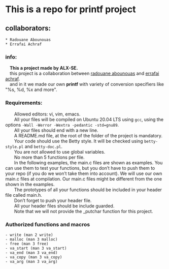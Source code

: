 # This is a repo for printf project

## collaborators:
	* Radouane Abounouas
	* Errafai Achraf

### info:
&emsp;**This a project made by ALX-SE.**  
&emsp;this project is a collaboration between [radouane abounouas](https://github.com/RadouaneAbn) and [errafai achraf](https://github.com/Errafai).  
&emsp;and in it we made our own **printf** with variety of conversion specifiers like "%s, %d, %x and more".  

### Requirements:

&emsp;&emsp;Allowed editors: vi, vim, emacs.  
&emsp;&emsp;All your files will be compiled on Ubuntu 20.04 LTS using `gcc`, using the options `-Wall -Werror -Wextra -pedantic -std=gnu89`.  
&emsp;&emsp;All your files should end with a new line.  
&emsp;&emsp;A README.md file, at the root of the folder of the project is mandatory.  
&emsp;&emsp;Your code should use the Betty style. It will be checked using `betty-style.pl` and `betty-doc.pl`.  
&emsp;&emsp;You are not allowed to use global variables.  
&emsp;&emsp;No more than 5 functions per file.  
&emsp;&emsp;In the following examples, the main.c files are shown as examples. You can use them to test your functions, but you don’t have to push them to your repo (if you do we won’t take them into account). We will use our own main.c files at compilation. Our main.c files might be different from the one shown in the examples.  
&emsp;&emsp;The prototypes of all your functions should be included in your header file called main.h.  
&emsp;&emsp;Don’t forget to push your header file.  
&emsp;&emsp;All your header files should be include guarded.  
&emsp;&emsp;Note that we will not provide the _putchar function for this project.  


### Authorized functions and macros
	- write (man 2 write)
	- malloc (man 3 malloc)
	- free (man 3 free)
	- va_start (man 3 va_start)
	- va_end (man 3 va_end)
	- va_copy (man 3 va_copy)
	- va_arg (man 3 va_arg)

